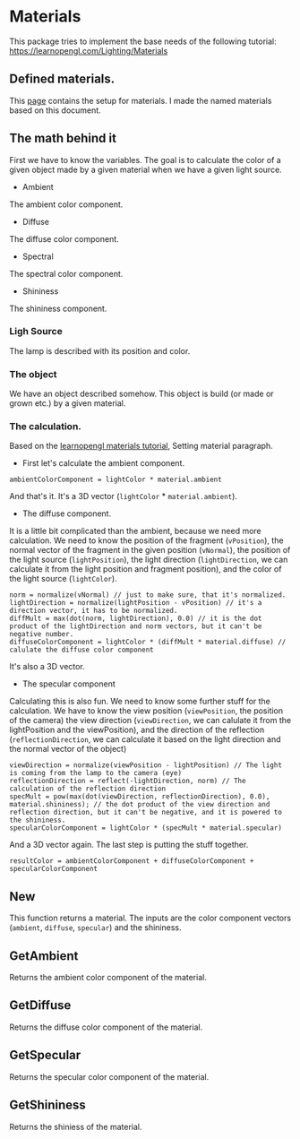 # Materials

This package tries to implement the base needs of the following tutorial: https://learnopengl.com/Lighting/Materials

## Defined materials.

This [page](http://devernay.free.fr/cours/opengl/materials.html) contains the setup for materials. I made the named materials based on this document.

## The math behind it

First we have to know the variables. The goal is to calculate the color of a given object made by a given material when we have a given light source.

- Ambient

The ambient color component.

- Diffuse

The diffuse color component.

- Spectral

The spectral color component.

- Shininess

The shininess component.

### Ligh Source

The lamp is described with its position and color.

### The object

We have an object described somehow. This object is build (or made or grown etc.) by a given material.

### The calculation.

Based on the [learnopengl materials tutorial](https://learnopengl.com/Lighting/Materials), Setting material paragraph.

- First let's calculate the ambient component. 

```
ambientColorComponent = lightColor * material.ambient
```

And that's it. It's a 3D vector (`lightColor` \* `material.ambient`).

- The diffuse component.

It is a little bit complicated than the ambient, because we need more calculation. We need to know the position of the fragment (`vPosition`), the normal vector of the fragment in the given position (`vNormal`), the position of the light source (`lightPosition`), the light direction (`lightDirection`, we can calculate it from the light position and fragment position), and the color of the light source (`lightColor`).

```
norm = normalize(vNormal) // just to make sure, that it's normalized.
lightDirection = normalize(lightPosition - vPosition) // it's a direction vector, it has to be normalized. 
diffMult = max(dot(norm, lightDirection), 0.0) // it is the dot product of the lightDirection and norm vectors, but it can't be negative number.
diffuseColorComponent = lightColor * (diffMult * material.diffuse) // calulate the diffuse color component
```

It's also a 3D vector.

- The specular component

Calculating this is also fun. We need to know some further stuff for the calculation. We have to know the view position (`viewPosition`, the position of the camera) the view direction (`viewDirection`, we can calulate it from the lightPosition and the viewPosition), and the direction of the reflection (`reflectionDirection`, we can calculate it based on the light direction and the normal vector of the object)

```
viewDirection = normalize(viewPosition - lightPosition) // The light is coming from the lamp to the camera (eye)
reflectionDirection = reflect(-lightDirection, norm) // The calculation of the reflection direction
specMult = pow(max(dot(viewDirection, reflectionDirection), 0.0), material.shininess); // the dot product of the view direction and reflection direction, but it can't be negative, and it is powered to the shininess.
specularColorComponent = lightColor * (specMult * material.specular)
```

And a 3D vector again. The last step is putting the stuff together.

```
resultColor = ambientColorComponent + diffuseColorComponent + specularColorComponent
```

## New

This function returns a material. The inputs are the color component vectors (`ambient`, `diffuse`, `specular`) and the shininess.

## GetAmbient

Returns the ambient color component of the material.

## GetDiffuse

Returns the diffuse color component of the material.

## GetSpecular

Returns the specular color component of the material.

## GetShininess

Returns the shiniess of the material.
